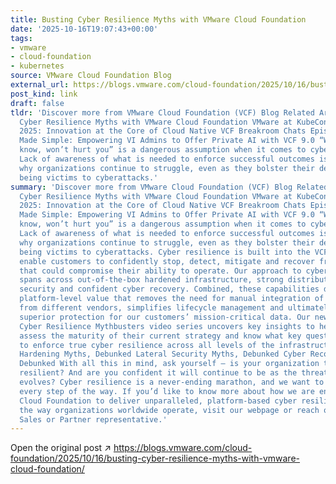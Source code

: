 ```yaml
---
title: Busting Cyber Resilience Myths with VMware Cloud Foundation
date: '2025-10-16T19:07:43+00:00'
tags:
- vmware
- cloud-foundation
- kubernetes
source: VMware Cloud Foundation Blog
external_url: https://blogs.vmware.com/cloud-foundation/2025/10/16/busting-cyber-resilience-myths-with-vmware-cloud-foundation/
post_kind: link
draft: false
tldr: 'Discover more from VMware Cloud Foundation (VCF) Blog Related Articles Busting
  Cyber Resilience Myths with VMware Cloud Foundation VMware at KubeCon North America
  2025: Innovation at the Core of Cloud Native VCF Breakroom Chats Episode 64 - AI
  Made Simple: Empowering VI Admins to Offer Private AI with VCF 9.0 “What you don’t
  know, won’t hurt you” is a dangerous assumption when it comes to cyber resilience.
  Lack of awareness of what is needed to enforce successful outcomes is the main reason
  why organizations continue to struggle, even as they bolster their defenses after
  being victims to cyberattacks.'
summary: 'Discover more from VMware Cloud Foundation (VCF) Blog Related Articles Busting
  Cyber Resilience Myths with VMware Cloud Foundation VMware at KubeCon North America
  2025: Innovation at the Core of Cloud Native VCF Breakroom Chats Episode 64 - AI
  Made Simple: Empowering VI Admins to Offer Private AI with VCF 9.0 “What you don’t
  know, won’t hurt you” is a dangerous assumption when it comes to cyber resilience.
  Lack of awareness of what is needed to enforce successful outcomes is the main reason
  why organizations continue to struggle, even as they bolster their defenses after
  being victims to cyberattacks. Cyber resilience is built into the VCF platform to
  enable customers to confidently stop, detect, mitigate and recover from any threat
  that could compromise their ability to operate. Our approach to cyber resilience
  spans across out-of-the-box hardened infrastructure, strong distributed lateral
  security and confident cyber recovery. Combined, these capabilities deliver unparalleled
  platform-level value that removes the need for manual integration of point products
  from different vendors, simplifies lifecycle management and ultimately delivers
  superior protection for our customers’ mission-critical data. Our newly-released
  Cyber Resilience Mythbusters video series uncovers key insights to help our customers
  assess the maturity of their current strategy and know what key questions to ask
  to enforce true cyber resilience across all levels of the infrastructure. Infrastructure
  Hardening Myths, Debunked Lateral Security Myths, Debunked Cyber Recovery Myths,
  Debunked With all this in mind, ask yourself – is your organization truly cyber
  resilient? And are you confident it will continue to be as the threat landscape
  evolves? Cyber resilience is a never-ending marathon, and we want to support you
  every step of the way. If you’d like to know more about how we are engineering VMware
  Cloud Foundation to deliver unparalleled, platform-based cyber resilience to futureproof
  the way organizations worldwide operate, visit our webpage or reach out to your
  Sales or Partner representative.'
---
```

Open the original post ↗ https://blogs.vmware.com/cloud-foundation/2025/10/16/busting-cyber-resilience-myths-with-vmware-cloud-foundation/
